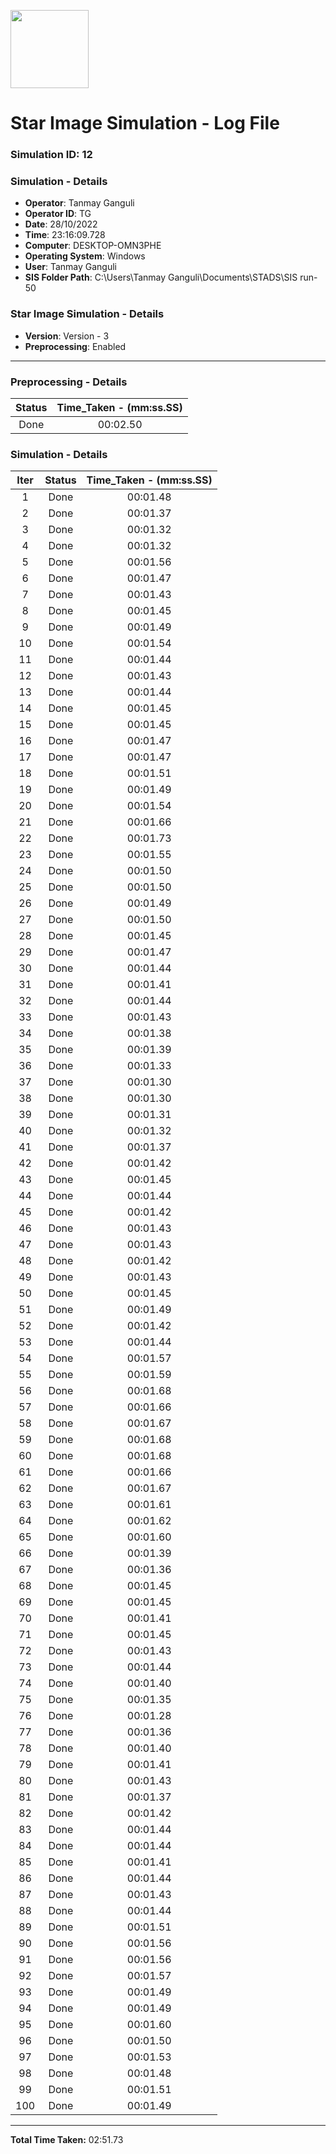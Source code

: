 [<img src="https://www.aero.iitb.ac.in/satlab/images/IITBSSP2019.png" width="125"/>](image.png)

# Star Image Simulation - Log File

### Simulation ID: 12

### Simulation - Details
* **Operator**: Tanmay Ganguli
* **Operator ID**: TG
* **Date**: 28/10/2022
* **Time**: 23:16:09.728
* **Computer**: DESKTOP-OMN3PHE
* **Operating System**: Windows
* **User**: Tanmay Ganguli
* **SIS Folder Path**: C:\Users\Tanmay Ganguli\Documents\STADS\SIS run-50

### Star Image Simulation - Details
* **Version**: Version - 3
* **Preprocessing**: Enabled

---

### Preprocessing - Details

|Status|Time_Taken - (mm:ss.SS)
|:---:|:---:|
|Done|00:02.50|

### Simulation - Details

|Iter|Status|Time_Taken - (mm:ss.SS)|
|:---:|:---:|:---:|
|1|Done|00:01.48|
|2|Done|00:01.37|
|3|Done|00:01.32|
|4|Done|00:01.32|
|5|Done|00:01.56|
|6|Done|00:01.47|
|7|Done|00:01.43|
|8|Done|00:01.45|
|9|Done|00:01.49|
|10|Done|00:01.54|
|11|Done|00:01.44|
|12|Done|00:01.43|
|13|Done|00:01.44|
|14|Done|00:01.45|
|15|Done|00:01.45|
|16|Done|00:01.47|
|17|Done|00:01.47|
|18|Done|00:01.51|
|19|Done|00:01.49|
|20|Done|00:01.54|
|21|Done|00:01.66|
|22|Done|00:01.73|
|23|Done|00:01.55|
|24|Done|00:01.50|
|25|Done|00:01.50|
|26|Done|00:01.49|
|27|Done|00:01.50|
|28|Done|00:01.45|
|29|Done|00:01.47|
|30|Done|00:01.44|
|31|Done|00:01.41|
|32|Done|00:01.44|
|33|Done|00:01.43|
|34|Done|00:01.38|
|35|Done|00:01.39|
|36|Done|00:01.33|
|37|Done|00:01.30|
|38|Done|00:01.30|
|39|Done|00:01.31|
|40|Done|00:01.32|
|41|Done|00:01.37|
|42|Done|00:01.42|
|43|Done|00:01.45|
|44|Done|00:01.44|
|45|Done|00:01.42|
|46|Done|00:01.43|
|47|Done|00:01.43|
|48|Done|00:01.42|
|49|Done|00:01.43|
|50|Done|00:01.45|
|51|Done|00:01.49|
|52|Done|00:01.42|
|53|Done|00:01.44|
|54|Done|00:01.57|
|55|Done|00:01.59|
|56|Done|00:01.68|
|57|Done|00:01.66|
|58|Done|00:01.67|
|59|Done|00:01.68|
|60|Done|00:01.68|
|61|Done|00:01.66|
|62|Done|00:01.67|
|63|Done|00:01.61|
|64|Done|00:01.62|
|65|Done|00:01.60|
|66|Done|00:01.39|
|67|Done|00:01.36|
|68|Done|00:01.45|
|69|Done|00:01.45|
|70|Done|00:01.41|
|71|Done|00:01.45|
|72|Done|00:01.43|
|73|Done|00:01.44|
|74|Done|00:01.40|
|75|Done|00:01.35|
|76|Done|00:01.28|
|77|Done|00:01.36|
|78|Done|00:01.40|
|79|Done|00:01.41|
|80|Done|00:01.43|
|81|Done|00:01.37|
|82|Done|00:01.42|
|83|Done|00:01.44|
|84|Done|00:01.44|
|85|Done|00:01.41|
|86|Done|00:01.44|
|87|Done|00:01.43|
|88|Done|00:01.44|
|89|Done|00:01.51|
|90|Done|00:01.56|
|91|Done|00:01.56|
|92|Done|00:01.57|
|93|Done|00:01.49|
|94|Done|00:01.49|
|95|Done|00:01.60|
|96|Done|00:01.50|
|97|Done|00:01.53|
|98|Done|00:01.48|
|99|Done|00:01.51|
|100|Done|00:01.49|

---

**Total Time Taken:** 02:51.73
